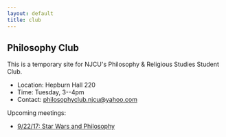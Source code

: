 ```yaml
---
layout: default
title: club
---
```


## Philosophy Club

This is a temporary site for NJCU's Philosophy & Religious Studies
Student Club. 

+ Location: Hepburn Hall 220
+ Time: Tuesday, 3--4pm
+ Contact: <philosophyclub.njcu@yahoo.com>

Upcoming meetings: 

+ [9/22/17: Star Wars and Philosophy](star.htm) 
